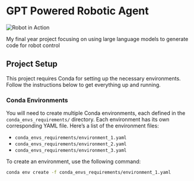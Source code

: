 # GPT Powered Robotic Agent


![Robot in Action](./examples_images/robot_gpt)

My final year project focusing on using large language models to generate code for robot control

## Project Setup

This project requires Conda for setting up the necessary environments. Follow the instructions below to get everything up and running.

### Conda Environments

You will need to create multiple Conda environments, each defined in the `conda_envs_requirements/` directory. Each environment has its own corresponding YAML file. Here’s a list of the environment files:

- `conda_envs_requirements/environment_1.yaml`
- `conda_envs_requirements/environment_2.yaml`
- `conda_envs_requirements/environment_3.yaml`

To create an environment, use the following command:

```bash
conda env create -f conda_envs_requirements/environment_1.yaml